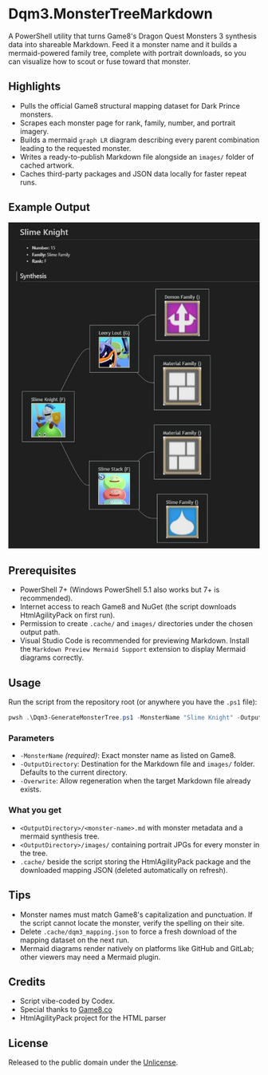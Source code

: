 # Dqm3.MonsterTreeMarkdown

A PowerShell utility that turns Game8's Dragon Quest Monsters 3 synthesis data into shareable Markdown. Feed it a monster name and it builds a mermaid-powered family tree, complete with portrait downloads, so you can visualize how to scout or fuse toward that monster.

## Highlights

- Pulls the official Game8 structural mapping dataset for Dark Prince monsters.
- Scrapes each monster page for rank, family, number, and portrait imagery.
- Builds a mermaid `graph LR` diagram describing every parent combination leading to the requested monster.
- Writes a ready-to-publish Markdown file alongside an `images/` folder of cached artwork.
- Caches third-party packages and JSON data locally for faster repeat runs.

## Example Output

![Example](assets/example.png)

## Prerequisites

- PowerShell 7+ (Windows PowerShell 5.1 also works but 7+ is recommended).
- Internet access to reach Game8 and NuGet (the script downloads HtmlAgilityPack on first run).
- Permission to create `.cache/` and `images/` directories under the chosen output path.
- Visual Studio Code is recommended for previewing Markdown. Install the `Markdown Preview Mermaid Support` extension to display Mermaid diagrams correctly.

## Usage

Run the script from the repository root (or anywhere you have the `.ps1` file):

```powershell
pwsh .\Dqm3-GenerateMonsterTree.ps1 -MonsterName "Slime Knight" -OutputDirectory .\output -Overwrite
```

### Parameters

- `-MonsterName` *(required)*: Exact monster name as listed on Game8.
- `-OutputDirectory`: Destination for the Markdown file and `images/` folder. Defaults to the current directory.
- `-Overwrite`: Allow regeneration when the target Markdown file already exists.

### What you get

- `<OutputDirectory>/<monster-name>.md` with monster metadata and a mermaid synthesis tree.
- `<OutputDirectory>/images/` containing portrait JPGs for every monster in the tree.
- `.cache/` beside the script storing the HtmlAgilityPack package and the downloaded mapping JSON (deleted automatically on refresh).

## Tips

- Monster names must match Game8's capitalization and punctuation. If the script cannot locate the monster, verify the spelling on their site.
- Delete `.cache/dqm3_mapping.json` to force a fresh download of the mapping dataset on the next run.
- Mermaid diagrams render natively on platforms like GitHub and GitLab; other viewers may need a Mermaid plugin.

## Credits

- Script vibe-coded by Codex.
- Special thanks to [Game8.co](https://game8.co/games/DQM-Dark-Prince)
- HtmlAgilityPack project for the HTML parser

## License

Released to the public domain under the [Unlicense](LICENSE).
